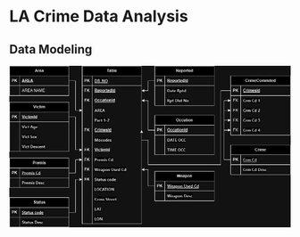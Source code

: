 # LA Crime Data Analysis

## Data Modeling

![ER Diagram of Data Modeling](./src/main/resources/LACrimeDA.drawio.png)